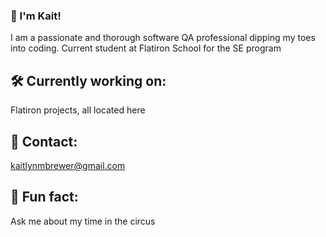 ### 🌸 I'm Kait!

I am a passionate and thorough software QA professional dipping my toes into coding. Current student at Flatiron School for the SE program

## 🛠️ Currently working on:
Flatiron projects, all located here

## 📧 Contact:
kaitlynmbrewer@gmail.com

## 🤡 Fun fact:
Ask me about my time in the circus
